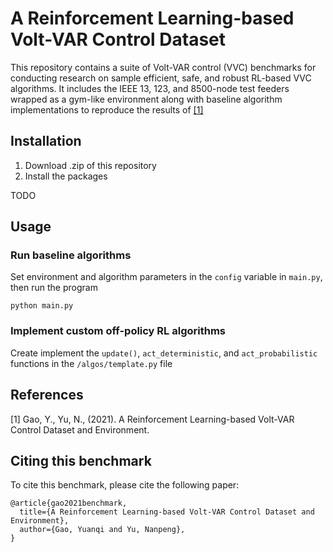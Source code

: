 # A Reinforcement Learning-based Volt-VAR Control Dataset
This repository contains a suite of Volt-VAR control (VVC) benchmarks for conducting research on sample efficient, safe, and robust RL-based VVC algorithms. It includes the IEEE 13, 123, and 8500-node test feeders wrapped as a gym-like environment along with baseline algorithm implementations to reproduce the results of [[1]](#1)

## Installation

1. Download .zip of this repository
2. Install the packages

TODO

## Usage
### Run baseline algorithms
Set environment and algorithm parameters in the ```config``` variable in ```main.py```, then run the program
```
python main.py
```
### Implement custom off-policy RL algorithms
Create implement the ```update()```, ```act_deterministic```, and ```act_probabilistic``` functions in the ```/algos/template.py``` file

## References
<a id="1">[1]</a> 
Gao, Y., Yu, N., (2021). A Reinforcement Learning-based Volt-VAR Control Dataset and Environment.

## Citing this benchmark
To cite this benchmark, please cite the following paper:

```
@article{gao2021benchmark,
  title={A Reinforcement Learning-based Volt-VAR Control Dataset and Environment},
  author={Gao, Yuanqi and Yu, Nanpeng},
}
```
